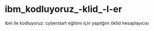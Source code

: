 # ibm_kodluyoruz_-klid_-l-er
ibm ile kodluyoruz: cyberstart eğitimi için yapıtğım öklid hesaplayıcısı

